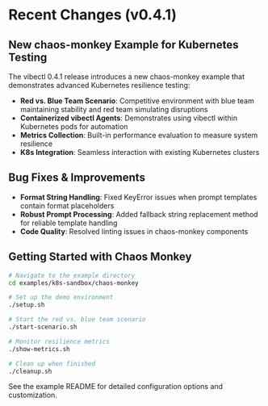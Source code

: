 # Recent Changes (v0.4.1)

## New chaos-monkey Example for Kubernetes Testing

The vibectl 0.4.1 release introduces a new chaos-monkey example that demonstrates advanced Kubernetes resilience testing:

- **Red vs. Blue Team Scenario**: Competitive environment with blue team maintaining stability and red team simulating disruptions
- **Containerized vibectl Agents**: Demonstrates using vibectl within Kubernetes pods for automation
- **Metrics Collection**: Built-in performance evaluation to measure system resilience
- **K8s Integration**: Seamless interaction with existing Kubernetes clusters

## Bug Fixes & Improvements

- **Format String Handling**: Fixed KeyError issues when prompt templates contain format placeholders
- **Robust Prompt Processing**: Added fallback string replacement method for reliable template handling
- **Code Quality**: Resolved linting issues in chaos-monkey components

## Getting Started with Chaos Monkey

```bash
# Navigate to the example directory
cd examples/k8s-sandbox/chaos-monkey

# Set up the demo environment
./setup.sh

# Start the red vs. blue team scenario
./start-scenario.sh

# Monitor resilience metrics
./show-metrics.sh

# Clean up when finished
./cleanup.sh
```

See the example README for detailed configuration options and customization.

